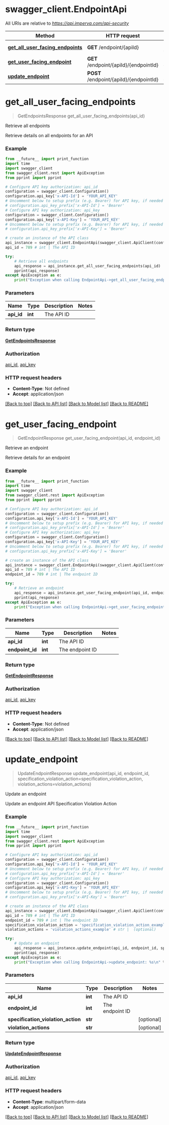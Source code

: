 # swagger_client.EndpointApi

All URIs are relative to *https://api.imperva.com/api-security*

Method | HTTP request | Description
------------- | ------------- | -------------
[**get_all_user_facing_endpoints**](EndpointApi.md#get_all_user_facing_endpoints) | **GET** /endpoint/{apiId} | Retrieve all endpoints
[**get_user_facing_endpoint**](EndpointApi.md#get_user_facing_endpoint) | **GET** /endpoint/{apiId}/{endpointId} | Retrieve an endpoint
[**update_endpoint**](EndpointApi.md#update_endpoint) | **POST** /endpoint/{apiId}/{endpointId} | Update an endpoint

# **get_all_user_facing_endpoints**
> GetEndpointsResponse get_all_user_facing_endpoints(api_id)

Retrieve all endpoints

Retrieve details on all endpoints for an API

### Example
```python
from __future__ import print_function
import time
import swagger_client
from swagger_client.rest import ApiException
from pprint import pprint

# Configure API key authorization: api_id
configuration = swagger_client.Configuration()
configuration.api_key['x-API-Id'] = 'YOUR_API_KEY'
# Uncomment below to setup prefix (e.g. Bearer) for API key, if needed
# configuration.api_key_prefix['x-API-Id'] = 'Bearer'
# Configure API key authorization: api_key
configuration = swagger_client.Configuration()
configuration.api_key['x-API-Key'] = 'YOUR_API_KEY'
# Uncomment below to setup prefix (e.g. Bearer) for API key, if needed
# configuration.api_key_prefix['x-API-Key'] = 'Bearer'

# create an instance of the API class
api_instance = swagger_client.EndpointApi(swagger_client.ApiClient(configuration))
api_id = 789 # int | The API ID

try:
    # Retrieve all endpoints
    api_response = api_instance.get_all_user_facing_endpoints(api_id)
    pprint(api_response)
except ApiException as e:
    print("Exception when calling EndpointApi->get_all_user_facing_endpoints: %s\n" % e)
```

### Parameters

Name | Type | Description  | Notes
------------- | ------------- | ------------- | -------------
 **api_id** | **int**| The API ID | 

### Return type

[**GetEndpointsResponse**](GetEndpointsResponse.md)

### Authorization

[api_id](../README.md#api_id), [api_key](../README.md#api_key)

### HTTP request headers

 - **Content-Type**: Not defined
 - **Accept**: application/json

[[Back to top]](#) [[Back to API list]](../README.md#documentation-for-api-endpoints) [[Back to Model list]](../README.md#documentation-for-models) [[Back to README]](../README.md)

# **get_user_facing_endpoint**
> GetEndpointResponse get_user_facing_endpoint(api_id, endpoint_id)

Retrieve an endpoint

Retrieve details for an endpoint

### Example
```python
from __future__ import print_function
import time
import swagger_client
from swagger_client.rest import ApiException
from pprint import pprint

# Configure API key authorization: api_id
configuration = swagger_client.Configuration()
configuration.api_key['x-API-Id'] = 'YOUR_API_KEY'
# Uncomment below to setup prefix (e.g. Bearer) for API key, if needed
# configuration.api_key_prefix['x-API-Id'] = 'Bearer'
# Configure API key authorization: api_key
configuration = swagger_client.Configuration()
configuration.api_key['x-API-Key'] = 'YOUR_API_KEY'
# Uncomment below to setup prefix (e.g. Bearer) for API key, if needed
# configuration.api_key_prefix['x-API-Key'] = 'Bearer'

# create an instance of the API class
api_instance = swagger_client.EndpointApi(swagger_client.ApiClient(configuration))
api_id = 789 # int | The API ID
endpoint_id = 789 # int | The endpoint ID

try:
    # Retrieve an endpoint
    api_response = api_instance.get_user_facing_endpoint(api_id, endpoint_id)
    pprint(api_response)
except ApiException as e:
    print("Exception when calling EndpointApi->get_user_facing_endpoint: %s\n" % e)
```

### Parameters

Name | Type | Description  | Notes
------------- | ------------- | ------------- | -------------
 **api_id** | **int**| The API ID | 
 **endpoint_id** | **int**| The endpoint ID | 

### Return type

[**GetEndpointResponse**](GetEndpointResponse.md)

### Authorization

[api_id](../README.md#api_id), [api_key](../README.md#api_key)

### HTTP request headers

 - **Content-Type**: Not defined
 - **Accept**: application/json

[[Back to top]](#) [[Back to API list]](../README.md#documentation-for-api-endpoints) [[Back to Model list]](../README.md#documentation-for-models) [[Back to README]](../README.md)

# **update_endpoint**
> UpdateEndpointResponse update_endpoint(api_id, endpoint_id, specification_violation_action=specification_violation_action, violation_actions=violation_actions)

Update an endpoint

Update an endpoint API Specification Violation Action

### Example
```python
from __future__ import print_function
import time
import swagger_client
from swagger_client.rest import ApiException
from pprint import pprint

# Configure API key authorization: api_id
configuration = swagger_client.Configuration()
configuration.api_key['x-API-Id'] = 'YOUR_API_KEY'
# Uncomment below to setup prefix (e.g. Bearer) for API key, if needed
# configuration.api_key_prefix['x-API-Id'] = 'Bearer'
# Configure API key authorization: api_key
configuration = swagger_client.Configuration()
configuration.api_key['x-API-Key'] = 'YOUR_API_KEY'
# Uncomment below to setup prefix (e.g. Bearer) for API key, if needed
# configuration.api_key_prefix['x-API-Key'] = 'Bearer'

# create an instance of the API class
api_instance = swagger_client.EndpointApi(swagger_client.ApiClient(configuration))
api_id = 789 # int | The API ID
endpoint_id = 789 # int | The endpoint ID
specification_violation_action = 'specification_violation_action_example' # str |  (optional)
violation_actions = 'violation_actions_example' # str |  (optional)

try:
    # Update an endpoint
    api_response = api_instance.update_endpoint(api_id, endpoint_id, specification_violation_action=specification_violation_action, violation_actions=violation_actions)
    pprint(api_response)
except ApiException as e:
    print("Exception when calling EndpointApi->update_endpoint: %s\n" % e)
```

### Parameters

Name | Type | Description  | Notes
------------- | ------------- | ------------- | -------------
 **api_id** | **int**| The API ID | 
 **endpoint_id** | **int**| The endpoint ID | 
 **specification_violation_action** | **str**|  | [optional] 
 **violation_actions** | **str**|  | [optional] 

### Return type

[**UpdateEndpointResponse**](UpdateEndpointResponse.md)

### Authorization

[api_id](../README.md#api_id), [api_key](../README.md#api_key)

### HTTP request headers

 - **Content-Type**: multipart/form-data
 - **Accept**: application/json

[[Back to top]](#) [[Back to API list]](../README.md#documentation-for-api-endpoints) [[Back to Model list]](../README.md#documentation-for-models) [[Back to README]](../README.md)


